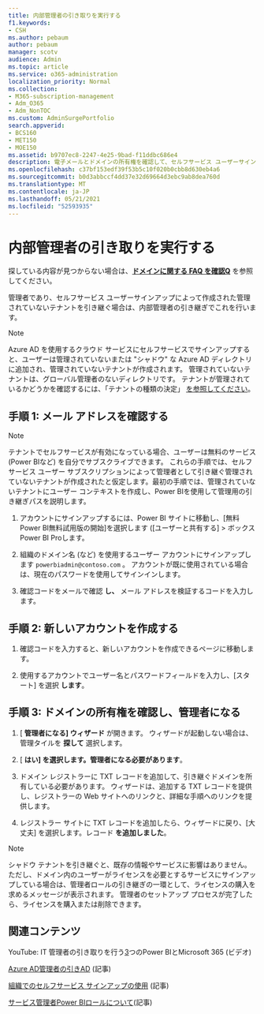 ```yaml
---
title: 内部管理者の引き取りを実行する
f1.keywords:
- CSH
ms.author: pebaum
author: pebaum
manager: scotv
audience: Admin
ms.topic: article
ms.service: o365-administration
localization_priority: Normal
ms.collection:
- M365-subscription-management
- Adm_O365
- Adm_NonTOC
ms.custom: AdminSurgePortfolio
search.appverid:
- BCS160
- MET150
- MOE150
ms.assetid: b9707ec8-2247-4e25-9bad-f11ddbc686e4
description: 電子メールとドメインの所有権を確認して、セルフサービス ユーザーサインアップによって作成された管理されていないテナントを引き継ぐ方法についてMicrosoft 365。
ms.openlocfilehash: c37bf153edf39f53b5c10f020b0cbb8d630eb4a6
ms.sourcegitcommit: b0d3abbccf4dd37e32d69664d3ebc9ab8dea760d
ms.translationtype: MT
ms.contentlocale: ja-JP
ms.lasthandoff: 05/21/2021
ms.locfileid: "52593935"
---
```

# <a name="perform-an-internal-admin-takeover"></a>内部管理者の引き取りを実行する

 探している内容が見つからない場合は、**[ドメインに関する FAQ を確認Q](../setup/domains-faq.yml)** を参照してください。 

管理者であり、セルフサービス ユーザーサインアップによって作成された管理されていないテナントを引き継ぐ場合は、内部管理者の引き継ぎでこれを行います。

> [!NOTE]
> Azure AD を使用するクラウド サービスにセルフサービスでサインアップすると、ユーザーは管理されていないまたは "シャドウ" な Azure AD ディレクトリに追加され、管理されていないテナントが作成されます。 管理されていないテナントは、グローバル管理者のないディレクトリです。 テナントが管理されているかどうかを確認するには、「テナントの種類の決定」 [を参照してください](/power-platform/admin/powerapps-gdpr-dsr-guide-systemlogs#determining-tenant-type)。 
  
## <a name="step-1-verify-your-email-address"></a>手順 1: メール アドレスを確認する

> [!NOTE]
> テナントでセルフサービスが有効になっている場合、ユーザーは無料のサービス (Power BIなど) を自分でサブスクライブできます。 これらの手順では、セルフサービス ユーザー サブスクリプションによって管理者として引き継ぐ管理されていないテナントが作成されたと仮定します。最初の手順では、管理されていないテナントにユーザー コンテキストを作成し、Power BIを使用して管理用の引き継ぎパスを説明します。

1. アカウントにサインアップするには、Power BI サイトに移動し、[[](https://powerbi.com)無料Power BI無料試用版の開始]を選択します ([ユーザーと共有する]  >  ボックスPower BI Proします。 

2. 組織のドメイン名 (など) を使用するユーザー アカウントにサインアップします `powerbiadmin@contoso.com` 。 アカウントが既に使用されている場合は、現在のパスワードを使用してサインインします。

3. 確認コードをメールで確認 **し、** メール アドレスを検証するコードを入力します。
    
## <a name="step-2-create-a-new-account"></a>手順 2: 新しいアカウントを作成する

1. 確認コードを入力すると、新しいアカウントを作成できるページに移動します。 
    
2. 使用するアカウントでユーザー名とパスワードフィールドを入力し、[スタート] を選択 **します**。 
    
## <a name="step-3-verify-domain-ownership-and-become-the-admin"></a>手順 3: ドメインの所有権を確認し、管理者になる

1. [ **管理者になる] ウィザード** が開きます。 ウィザードが起動しない場合は、管理タイルを **探して** 選択します。 

2. [ **はい] を選択します。管理者になる必要があります**。

3. ドメイン レジストラーに TXT レコードを追加して、引き継ぐドメインを所有している必要があります。 ウィザードは、追加する TXT レコードを提供し、レジストラーの Web サイトへのリンクと、詳細な手順へのリンクを提供します。
    
4. レジストラー サイトに TXT レコードを追加したら、ウィザードに戻り、[大丈夫] を選択します。レコード **を追加しました**。
    
> [!NOTE]
> シャドウ テナントを引き継ぐと、既存の情報やサービスに影響はありません。 ただし、ドメイン内のユーザーがライセンスを必要とするサービスにサインアップしている場合は、管理者ロールの引き継ぎの一環として、ライセンスの購入を求めるメッセージが表示されます。 管理者のセットアップ プロセスが完了したら、ライセンスを購入または削除できます。
  
## <a name="related-content"></a>関連コンテンツ

YouTube: IT 管理者の引き取りを行う[3](https://www.youtube.com/watch?v=xt5EsrQBZZk)つのPower BIとMicrosoft 365 (ビデオ)

[Azure AD管理者の引きAD](/azure/active-directory/users-groups-roles/domains-admin-takeover) (記事)

[組織でのセルフサービス サインアップの使用](self-service-sign-up.md) (記事)
  
[サービス管理者Power BIロールについて](/power-bi/service-admin-role)(記事)